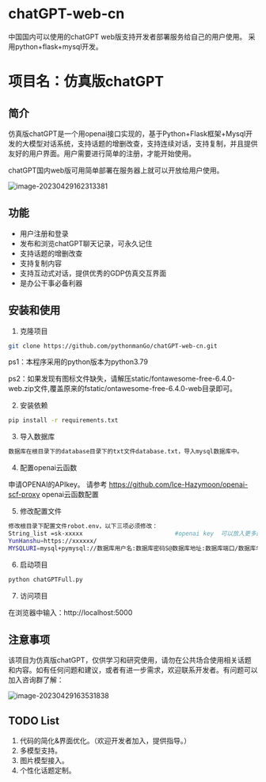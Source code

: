 # chatGPT-web-cn

中国国内可以使用的chatGPT web版支持开发者部署服务给自己的用户使用。
采用python+flask+mysql开发。


# 项目名：仿真版chatGPT

## 简介

仿真版chatGPT是一个用openai接口实现的，基于Python+Flask框架+Mysql开发的大模型对话系统，支持话题的增删改查，支持连续对话，支持复制，并且提供友好的用户界面。用户需要进行简单的注册，才能开始使用。

chatGPT国内web版可用简单部署在服务器上就可以开放给用户使用。



![image-20230429162313381](https://picgo-1305429599.cos.ap-guangzhou.myqcloud.com/picgo/image-20230429162313381.png)

## 功能

- 用户注册和登录
- 发布和浏览chatGPT聊天记录，可永久记住
- 支持话题的增删改查
- 支持复制内容
- 支持互动式对话，提供优秀的GDP仿真交互界面
- 是办公干事必备利器


## 安装和使用

1. 克隆项目

```bash
git clone https://github.com/pythonmanGo/chatGPT-web-cn.git
```

ps1：本程序采用的python版本为python3.79

ps2：如果发现有图标文件缺失，请解压static/fontawesome-free-6.4.0-web.zip文件,覆盖原来的fstatic/ontawesome-free-6.4.0-web目录即可。

2. 安装依赖

```bash
pip install -r requirements.txt
```

3. 导入数据库

```bash
数据库在根目录下的database目录下的txt文件database.txt，导入mysql数据库中。
```

4. 配置openai云函数

申请OPENAI的APIkey。
请参考 https://github.com/Ice-Hazymoon/openai-scf-proxy
       openai云函数配置 


5. 修改配置文件

```bash
修改根目录下配置文件robot.env，以下三项必须修改：
String_list =sk-xxxxx                          #openai key  可以放入更多的key，这样速度更快一些，用户之间不冲突。
YunHanshu=https://xxxxxx/                                                        #云函数地址
MYSQLURI=mysql+pymysql://数据库用户名:数据库密码S@数据库地址:数据库端口/数据库名         #mysqlURI地址

```

6. 启动项目

```bash
python chatGPTFull.py
```



7. 访问项目

在浏览器中输入：http://localhost:5000

## 注意事项

该项目为仿真版chatGPT，仅供学习和研究使用，请勿在公共场合使用相关话题和内容。如有任何问题和建议，或者有进一步需求，欢迎联系开发者。有问题可以加入咨询群了解：



![image-20230429163531838](https://picgo-1305429599.cos.ap-guangzhou.myqcloud.com/picgo/image-20230429163531838.png)

## TODO List

1. 代码的简化&界面优化。（欢迎开发者加入，提供指导。）
2. 多模型支持。
3. 图片模型接入。
4. 个性化话题定制。

